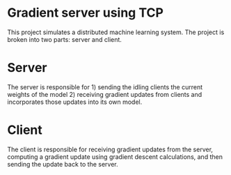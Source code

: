 # Gradient server using TCP

This project simulates a distributed machine learning system. The project is broken into two parts: server and client. 

# Server

The server is responsible for 1) sending the idling clients the current weights of the model 2) receiving gradient updates from clients and incorporates those updates into its own model. 

# Client

The client is responsible for receiving gradient updates from the server, computing a gradient update using gradient descent calculations, and then sending the update back to the server. 
